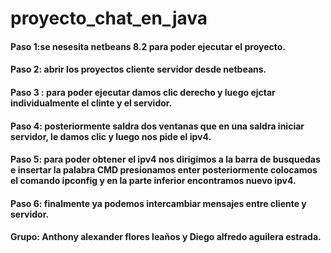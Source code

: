 # proyecto_chat_en_java
#### Paso 1:se nesesita netbeans 8.2 para poder ejecutar el proyecto.
#### Paso 2: abrir los proyectos cliente servidor desde netbeans.
#### Paso 3 : para poder ejecutar damos clic derecho y luego ejctar individualmente el clinte y el servidor.
#### Paso 4: posteriormente saldra dos ventanas que en una saldra iniciar servidor, le damos clic y luego nos pide el ipv4.
#### Paso 5: para poder obtener el ipv4 nos dirigimos a la barra de busquedas e insertar la palabra CMD presionamos enter posteriormente colocamos el comando ipconfig y en la parte inferior encontramos nuevo ipv4.
#### Paso 6: finalmente ya podemos intercambiar mensajes entre cliente y servidor.
#### Grupo: Anthony alexander flores leaños y Diego alfredo aguilera estrada.
